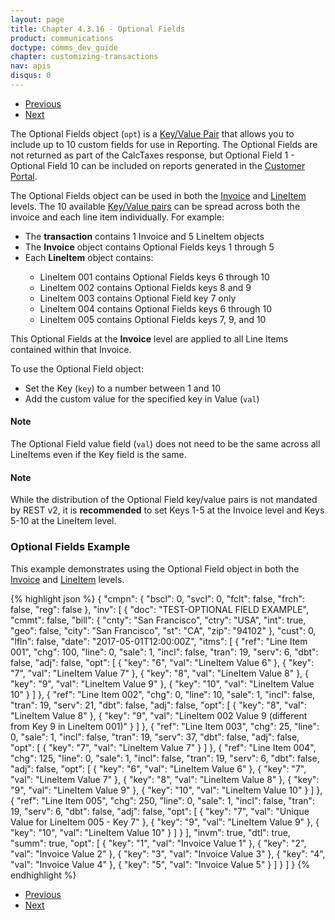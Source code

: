 ```yaml
---
layout: page
title: Chapter 4.3.16 - Optional Fields
product: communications
doctype: comms_dev_guide
chapter: customizing-transactions
nav: apis
disqus: 0
---
```


<ul class="pager">
  <li class="previous"><a href="/communications/dev-guide/customizing-transactions/sample-transactions/invoice-mode/"><i class="glyphicon glyphicon-chevron-left"></i>Previous</a></li>
  <li class="next"><a href="/communications/dev-guide/customizing-transactions/sample-transactions/adjustment/">Next<i class="glyphicon glyphicon-chevron-right"></i></a></li>
</ul>

The Optional Fields object (<code>opt</code>) is a <a class="dev-guide-link" href="/communications/dev-guide/reference/key-value-pair/">Key/Value Pair</a> that allows you to include up to 10 custom fields for use in Reporting.  The Optional Fields are not returned as part of the CalcTaxes response, but Optional Field 1 - Optional Field 10 can be included on reports generated in the <a class="dev-guide-link" href="https://communications.avalara.net">Customer Portal</a>.

The Optional Fields object can be used in both the <a class="dev-guide-link" href="/communications/dev-guide/reference/invoice/">Invoice</a> and <a class="dev-guide-link" href="/communications/dev-guide/reference/line-item/">LineItem</a> levels.  The 10 available <a class="dev-guide-link" href="/communications/dev-guide/reference/key-value-pair/">Key/Value pairs</a> can be spread across both the invoice and each line item individually.  For example:
<ul class="dev-guide-list">
  <li>The <b>transaction</b> contains 1 Invoice and 5 LineItem objects</li>
  <li>The <b>Invoice</b> object contains Optional Fields keys 1 through 5</li>
  <li>Each <b>LineItem</b> object contains:</li>
    <ul class="dev-guide-list">
      <li>LineItem 001 contains Optional Fields keys 6 through 10</li>
      <li>LineItem 002 contains Optional Fields keys 8 and 9</li>
      <li>LineItem 003 contains Optional Field key 7 only</li>
      <li>LineItem 004 contains Optional Fields keys 6 through 10</li>
      <li>LineItem 005 contains Optional Fields keys 7, 9, and 10</li>
    </ul>
</ul>

This Optional Fields at the <b>Invoice</b> level are applied to all Line Items contained within that Invoice. 

To use the Optional Field object:
<ul class="dev-guide-list">
  <li>Set the Key (<code>key</code>) to a number between 1 and 10</li>
  <li>Add the custom value for the specified key in Value (<code>val</code>)</li>
</ul>

<h4>Note</h4>
The Optional Field value field (<code>val</code>) does not need to be the same across all LineItems even if the Key field is the same.

<h4>Note</h4>
While the distribution of the Optional Field key/value pairs is not mandated by REST v2, it is <b>recommended</b> to set Keys 1-5 at the Invoice level and Keys 5-10 at the LineItem level.

<h3>Optional Fields Example</h3>
This example demonstrates using the Optional Field object in both the <a class="dev-guide-link" href="/communications/dev-guide/reference/invoice/">Invoice</a> and <a class="dev-guide-link" href="/communications/dev-guide/reference/line-item/">LineItem</a> levels.

{% highlight json %}
{
  "cmpn": {
    "bscl": 0,
    "svcl": 0,
    "fclt": false,
    "frch": false,
    "reg": false
  },
  "inv": [
    {
      "doc": "TEST-OPTIONAL FIELD EXAMPLE",
      "cmmt": false,
      "bill": {
        "cnty": "San Francisco",
        "ctry": "USA",
        "int": true,
        "geo": false,
        "city": "San Francisco",
        "st": "CA",
        "zip": "94102"
      },
      "cust": 0,
      "lfln": false,
      "date": "2017-05-01T12:00:00Z",
      "itms": [
        {
          "ref": "Line Item 001",
          "chg": 100,
          "line": 0,
          "sale": 1,
          "incl": false,
          "tran": 19,
          "serv": 6,
          "dbt": false,
          "adj": false,
          "opt": [
            {
              "key": "6",
              "val": "LineItem Value 6"
            },
            {
              "key": "7",
              "val": "LineItem Value 7"
            },
            {
              "key": "8",
              "val": "LineItem Value 8"
            },
            {
              "key": "9",
              "val": "LineItem Value 9"
            },
            {
              "key": "10",
              "val": "LineItem Value 10"
            }
          ]
        },
        {
          "ref": "Line Item 002",
          "chg": 0,
          "line": 10,
          "sale": 1,
          "incl": false,
          "tran": 19,
          "serv": 21,
          "dbt": false,
          "adj": false,
          "opt": [
            {
              "key": "8",
              "val": "LineItem Value 8"
            },
            {
              "key": "9",
              "val": "LineItem 002 Value 9 (different from Key 9 in LineItem 001)"
            }
          ]
        },
        {
          "ref": "Line Item 003",
          "chg": 25,
          "line": 0,
          "sale": 1,
          "incl": false,
          "tran": 19,
          "serv": 37,
          "dbt": false,
          "adj": false,
          "opt": [
            {
              "key": "7",
              "val": "LineItem Value 7"
            }
          ]
        },
        {
          "ref": "Line Item 004",
          "chg": 125,
          "line": 0,
          "sale": 1,
          "incl": false,
          "tran": 19,
          "serv": 6,
          "dbt": false,
          "adj": false,
          "opt": [
            {
              "key": "6",
              "val": "LineItem Value 6"
            },
            {
              "key": "7",
              "val": "LineItem Value 7"
            },
            {
              "key": "8",
              "val": "LineItem Value 8"
            },
            {
              "key": "9",
              "val": "LineItem Value 9"
            },
            {
              "key": "10",
              "val": "LineItem Value 10"
            }
          ]
        },
        {
          "ref": "Line Item 005",
          "chg": 250,
          "line": 0,
          "sale": 1,
          "incl": false,
          "tran": 19,
          "serv": 6,
          "dbt": false,
          "adj": false,
          "opt": [
            {
              "key": "7",
              "val": "Unique Value for LineItem 005 - Key 7"
            },
            {
              "key": "9",
              "val": "LineItem Value 9"
            },
            {
              "key": "10",
              "val": "LineItem Value 10"
            }
          ]
        }
      ],
      "invm": true,
      "dtl": true,
      "summ": true,
      "opt": [
        {
          "key": "1",
          "val": "Invoice Value 1"
        },
        {
          "key": "2",
          "val": "Invoice Value 2"
        },
        {
          "key": "3",
          "val": "Invoice Value 3"
        },
        {
          "key": "4",
          "val": "Invoice Value 4"
        },
        {
          "key": "5",
          "val": "Invoice Value 5"
        }
      ]
    }
  ]
}
{% endhighlight %}

<ul class="pager">
  <li class="previous"><a href="/communications/dev-guide/customizing-transactions/sample-transactions/invoice-mode/"><i class="glyphicon glyphicon-chevron-left"></i>Previous</a></li>
  <li class="next"><a href="/communications/dev-guide/customizing-transactions/sample-transactions/adjustment/">Next<i class="glyphicon glyphicon-chevron-right"></i></a></li>
</ul>